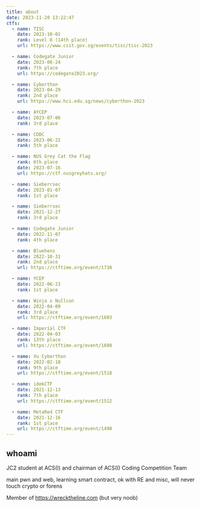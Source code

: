 ```yaml
---
title: about
date: 2023-11-28 13:22:47
ctfs:
  - name: TISC
    date: 2023-10-01
    rank: Level 8 (14th place)
    url: https://www.csit.gov.sg/events/tisc/tisc-2023

  - name: Codegate Junior
    date: 2023-08-24
    rank: 7th place
    url: https://codegate2023.org/

  - name: Cyberthon
    date: 2023-04-29
    rank: 2nd place
    url: https://www.hci.edu.sg/news/cyberthon-2023

  - name: AYCEP
    date: 2023-07-06
    rank: 3rd place

  - name: CDDC
    date: 2023-06-22
    rank: 5th place

  - name: NUS Grey Cat the Flag
    rank: 6th place
    date: 2023-07-16
    url: https://ctf.nusgreyhats.org/

  - name: Sieberrsec
    date: 2023-01-07
    rank: 1st place

  - name: Sieberrsec
    date: 2021-12-27
    rank: 3rd place

  - name: Codegate Junior
    date: 2022-11-07
    rank: 4th place

  - name: Bluehens
    date: 2022-10-31
    rank: 2nd place
    url: https://ctftime.org/event/1738

  - name: YCEP
    date: 2022-06-23
    rank: 1st place

  - name: Winja x Nullcon
    date: 2022-04-09
    rank: 3rd place
    url: https://ctftime.org/event/1603

  - name: Imperial CTF
    date: 2022-04-03
    rank: 13th place
    url: https://ctftime.org/event/1608

  - name: Vu Cyberthon
    date: 2022-02-18
    rank: 9th place
    url: https://ctftime.org/event/1518

  - name: idekCTF
    date: 2021-12-13
    rank: 7th place
    url: https://ctftime.org/event/1512

  - name: MetaRed CTF
    date: 2021-12-16
    rank: 1st place
    url: https://ctftime.org/event/1490
---
```


## whoami

JC2 student at ACS(I) and chairman of ACS(I) Coding Competition Team

main pwn and web, learning smart contract, ok with RE and misc, will never touch crypto or forens

Member of <https://wrecktheline.com> (but very noob)
